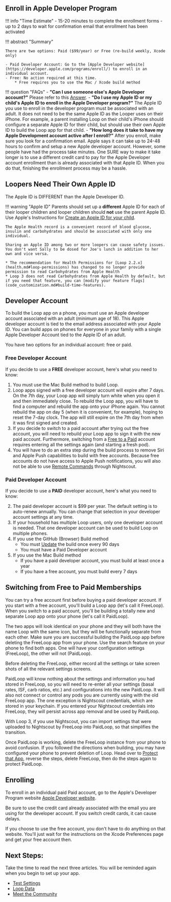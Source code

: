 ## Enroll in Apple Developer Program

!!! info "Time Estimate"
    - 15-20 minutes to complete the enrollment forms
    - up to 2 days to wait for confirmation email that enrollment has been activated

!!! abstract "Summary"

    There are two options: Paid ($99/year) or Free (re-build weekly, Xcode only)

    - Paid Developer Account: Go to the [Apple Developer website](https://developer.apple.com/programs/enroll/) to enroll in an individual account.
    - Free: No action required at this time.
        * Free requires you to use the Mac / Xcode build method

!!! question "FAQs"
    - **"Can I use someone else's Apple Developer account?"** Please refer to this [Answer](../faqs/FAQs.md#can-i-use-someone-elses-apple-developer-account).
    - **"Do I use my Apple ID or my child's Apple ID to enroll in the Apple Developer program?"** The Apple ID you use to enroll in the developer program must be associated with an adult. It does not need to be the same Apple ID as the Looper uses on their iPhone. For example, a parent installing Loop on their child's iPhone should configure a separate Apple ID for their child, but should use their own Apple ID to build the Loop app for that child.
    - **"How long does it take to have my Apple Development account active after I enroll?"** After you enroll, make sure you look for a confirmation email. Apple says it can take up to 24-48 hours to confirm and setup a new Apple developer account. However, some people have had the process take minutes. One SURE way to make it take longer is to use a different credit card to pay for the Apple Developer account enrollment than is already associated with that Apple ID. When you do that, finishing the enrollment process may be a hassle.

## Loopers Need Their Own Apple ID

The Apple ID is DIFFERENT than the Apple Developer ID.

!!! warning "Apple ID"
    Parents should set up a **different** Apple ID for each of their looper children and looper children should **not** use the parent Apple ID. Use Apple's Instructions for [Create an Apple ID for your child](https://support.apple.com/en-us/HT201084).

    The Apple Health record is a convenient record of blood glucose, insulin and carbohydrates and should be associated with only one individual.

    Sharing an Apple ID among two or more loopers can cause safety issues. You don't want Sally to be dosed for Joe's lunch in addition to her own and vice versa.

    * The recommendation for Health Permissions for [Loop 2.2.x](health.md#loop-permissions) has changed to no longer provide permission to read Carbohydrates from Apple Health
    * Loop 3 does not read Carbohydrates from Apple Health by default, but if you need that feature, you can [modify your feature flags](code_customization.md#build-time-features).

## Developer Account

To build the Loop app on a phone, you must use an Apple developer account associated with an adult (minimum age of 18). This Apple developer account is tied to the email address associated with your Apple ID. You can build apps on phones for everyone in your family with a single Apple Developer Account tied to the Apple ID of an adult.

You have two options for an individual account: free or paid.

### Free Developer Account

If you decide to use a **FREE** developer account, here's what you need to know:

1. You must use the Mac Build method to build Loop.
1. Loop apps signed with a free developer account will expire after 7 days.  On the 7th day, your Loop app will simply turn white when you open it and then immediately close. To rebuild the Loop app, you will have to find a computer and rebuild the app onto your iPhone again. You cannot rebuild the app on day 5 (when it is convenient, for example), hoping to reset the 7-day clock.  The app will still expire on the 7th day from when it was first signed and created.
2. If you decide to switch to a paid account after trying out the free account, you will need to rebuild your Loop app to sign it with the new paid account. Furthermore, switching from a [Free to a Paid](step6.md#switching-from-free-to-paid-memberships) account requires entering all the settings again (and starting a fresh pod).
3. You will have to do an extra step during the build process to remove Siri and Apple Push capabilities to build with free accounts. Because free accounts do not have access to Apple Push notifications, you will also not be able to use [Remote Commands](../nightscout/remote-overrides.md) through Nightscout.

### Paid Developer Account

If you decide to use a **PAID** developer account, here's what you need to know:

2. The paid developer account is $99 per year. The default setting is to auto-renew annually. You can change that selection in your developer account settings at any time.
3. If your household has multiple Loop users, only one developer account is needed.  That one developer account can be used to build Loop on multiple phones.
1. If you use the GitHub (Browser) Build method
    * You must [Update](../gh-actions/gh-update.md) the build once every 90 days
    * You must have a Paid Developer account
1. If you use the Mac Build method
    * If you have a paid developer account, you must build at least once a year
    * If you have a free account, you must build every 7 days

## Switching from Free to Paid Memberships

You can try a free account first before buying a paid developer account. If you start with a free account, you'll build a Loop app (let's call it FreeLoop). When you switch to a paid account, you'll be building a totally new and separate Loop app onto your phone (let's call it PaidLoop). 

The two apps will look identical on your phone and they will both have the name Loop with the same icon, but they will be functionally separate from each other. Make sure you are successful building the PaidLoop app before deleting the FreeLoop app from your phone. Use the search feature on your phone to find both apps.  One will have your configuration settings (FreeLoop), the other will not (PaidLoop).

Before deleting the FreeLoop, either record all the settings or take screen shots of all the relevant settings screens.

PaidLoop will know nothing about the settings and information you had stored in FreeLoop, so you will need to re-enter all your settings (basal rates, ISF, carb ratios, etc.) and configurations into the new PaidLoop. It will also not connect or control any pods you are currently using with the old FreeLoop app. The one exception is Nightscout credentials, which are stored in your keychain. If you entered your Nightscout credentials into FreeLoop, they will persist across app removal and be used by PaidLoop.

With Loop 3, if you use Nightscout, you can import settings that were uploaded to Nightscout by FreeLoop into PaidLoop, so that simplifies the transition. 

Once PaidLoop is working, delete the FreeLoop instance from your phone to avoid confusion. If you followed the directions when building, you may have configured your phone to prevent deletion of Loop.  Head over to [Protect that App](step14.md#protect-that-app), reverse the steps, delete FreeLoop, then do the steps again to protect PaidLoop.

## Enrolling

To enroll in an individual paid Paid account, go to the Apple's Developer Program website [Apple Developer website](https://developer.apple.com/programs/enroll/).

Be sure to use the credit card already associated with the email you are using for the developer account. If you switch credit cards, it can cause delays.

If you choose to use the free account, you don't have to do anything on that website. You'll just wait for the instructions on the Xcode Preferences page and get your free account then.

## Next Steps: 

Take the time to read the next three articles. You will be reminded again when you begin to set up your app.

* [Test Settings](../build/step10.md)
* [Loop Data](../build/step11.md)
* [Meet the Community](../build/step12.md)
